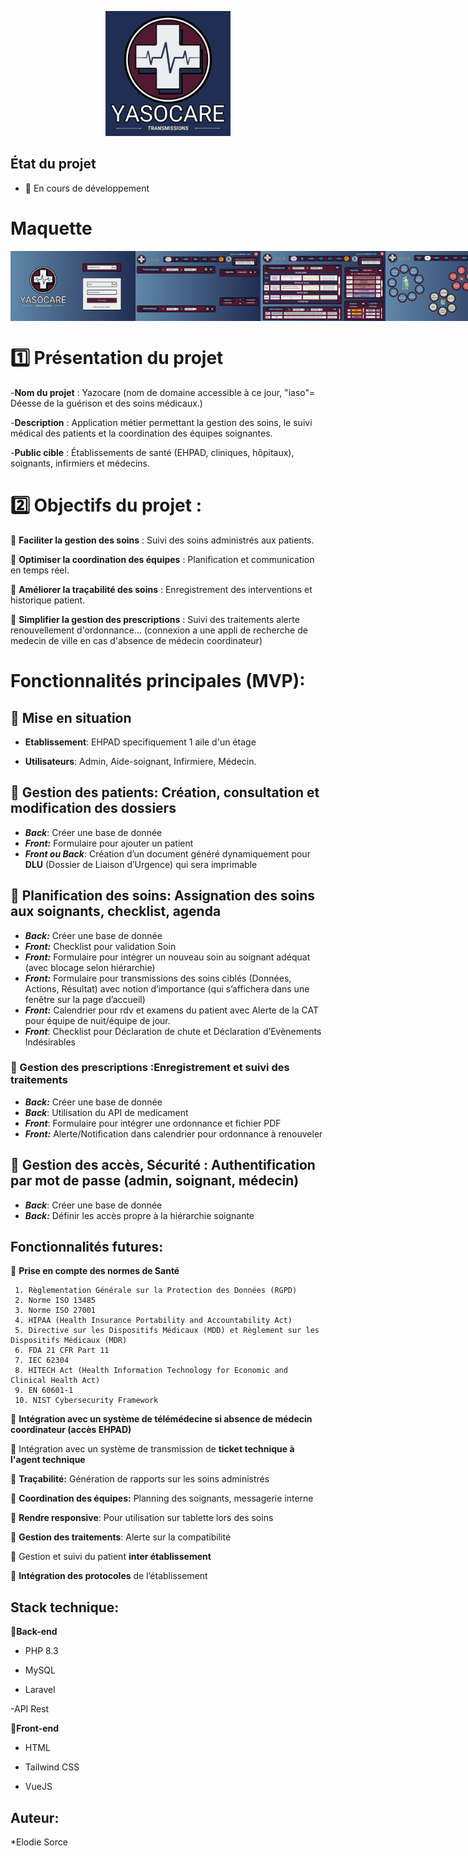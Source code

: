 <p align="center">
  <img src="doc/YasoCareLogoFond.png" alt="Logo" width="200">
</p>

## État du projet

- 🚧 En cours de développement

# **Maquette**

<div style="display: flex; justify-content: space-around;">
<img src="doc/1.png" alt="authentification" width="200">
<img src="doc/2.png" alt="authentification" width="200">
<img src="doc/3.png" alt="authentification" width="200">
<img src="doc/4.png" alt="authentification" width="200">
<img src="doc/5.png" alt="authentification" width="200">
<img src="doc/6.png" alt="authentification" width="200">
<img src="doc/7.png" alt="authentification" width="200">
<img src="doc/8.png" alt="authentification" width="200">
</div>

# **1️⃣ Présentation du projet**

-**Nom du projet** : Yazocare (nom de domaine accessible à ce jour, "iaso"=  Déesse de la guérison et des soins médicaux.)

-**Description** : Application métier permettant la gestion des soins, le suivi médical des patients et la coordination des équipes soignantes.

-**Public cible** : Établissements de santé (EHPAD, cliniques, hôpitaux), soignants, infirmiers et médecins.




#  **2️⃣ Objectifs du projet** :

📌 **Faciliter la gestion des soins** : Suivi des soins administrés aux patients.

📌 **Optimiser la coordination des équipes** : Planification et communication en temps réel.

📌 **Améliorer la traçabilité des soins** : Enregistrement des interventions et historique  patient.

📌 **Simplifier la gestion des prescriptions** : Suivi des traitements alerte renouvellement d'ordonnance... (connexion a une appli de recherche de medecin de ville en cas d'absence de médecin coordinateur)


# **Fonctionnalités principales (MVP)**: 

## 🔹 **Mise en situation** 

- **Etablissement**: EHPAD specifiquement 1 aile d'un étage

- **Utilisateurs**: Admin, Aide-soignant, Infirmiere, Médecin.

                            

## 🔹 **Gestion des patients:**	Création, consultation et modification des dossiers

- ***Back***: Créer une base de donnée  
- ***Front:*** Formulaire pour ajouter un patient  
- ***Front ou Back***: Création d’un document généré dynamiquement pour **DLU** (Dossier de Liaison d’Urgence) qui sera imprimable
  


##  🔹 Planification des soins: Assignation des soins aux soignants, checklist, agenda

- ***Back:*** Créer une base de donnée
- ***Front:*** Checklist pour validation Soin
- ***Front:*** Formulaire pour intégrer un nouveau soin au soignant adéquat (avec blocage selon hiérarchie)
- ***Front:*** Formulaire pour transmissions des soins ciblés (Données, Actions, Résultat) avec notion d’importance (qui s’affichera dans une fenêtre sur la page d’accueil)
- ***Front:*** Calendrier pour rdv et examens du patient avec Alerte de la CAT pour équipe de nuit/équipe de jour.
- ***Front***: Checklist pour Déclaration de chute et Déclaration d’Evènements Indésirables
    


### 🔹 Gestion des prescriptions	:Enregistrement et suivi des traitements

- ***Back:*** Créer une base de donnée
- ***Back***: Utilisation du API de medicament
- ***Front***: Formulaire pour intégrer une ordonnance et fichier PDF
- ***Front:*** Alerte/Notification dans calendrier pour ordonnance à renouveler
 

##  🔹 Gestion des accès, Sécurité : Authentification par mot de passe (admin, soignant, médecin)
  
- ***Back***: Créer une base de donnée
- ***Back:*** Définir les accès propre à la hiérarchie soignante

  
## **Fonctionnalités futures**: 
  
🔹 **Prise en compte des normes de Santé**
    
     1. Règlementation Générale sur la Protection des Données (RGPD)  
     2. Norme ISO 13485
     3. Norme ISO 27001
     4. HIPAA (Health Insurance Portability and Accountability Act)
     5. Directive sur les Dispositifs Médicaux (MDD) et Règlement sur les Dispositifs Médicaux (MDR)
     6. FDA 21 CFR Part 11
     7. IEC 62304
     8. HITECH Act (Health Information Technology for Economic and Clinical Health Act)
     9. EN 60601-1
     10. NIST Cybersecurity Framework
 
🔹 **Intégration avec un système de télémédecine si absence de médecin coordinateur (accès EHPAD)**

🔹 Intégration avec un système de transmission de **ticket technique à l'agent technique**

🔹 **Traçabilité:** Génération de rapports sur les soins administrés	

🔹  **Coordination des équipes:** Planning des soignants, messagerie interne

🔹  **Rendre responsive**: Pour utilisation sur tablette lors des soins

🔹  **Gestion des traitements**: Alerte sur la compatibilité

🔹 Gestion et suivi du patient **inter établissement**

🔹 **Intégration des protocoles** de l’établissement
  

## **Stack technique**:   

🔹**Back-end**
  - PHP 8.3
  
  - MySQL
  
  - Laravel
  
  -API Rest

🔹**Front-end**
  - HTML 
  
  - Tailwind CSS
  
  - VueJS
 

## **Auteur**:  
*Elodie Sorce


